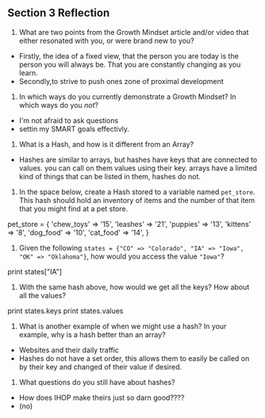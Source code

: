 ## Section 3 Reflection

1. What are two points from the Growth Mindset article and/or video that either resonated with you, or were brand new to you?
* Firstly, the idea of a fixed view, that the person you are today is the person you will always be. That you are constantly changing as you learn.
* Secondly,to strive to push ones zone of proximal development

1. In which ways do you currently demonstrate a Growth Mindset? In which ways do you _not_?
* I'm not afraid to ask questions
* settin my SMART goals effectivly.

1. What is a Hash, and how is it different from an Array?
* Hashes are similar to arrays, but hashes have keys that are connected to values. you can call on them values using their key. arrays have a limited kind of things that can be listed in them, hashes do not.

1. In the space below, create a Hash stored to a variable named `pet_store`.  This hash should hold an inventory of items and the number of that item that you might find at a pet store.

pet_store = {
  'chew_toys' => '15',
  'leashes' => '21',
  'puppies' => '13',
  'kittens' => '8',
  'dog_food' => '10',
  'cat_food' => '14',
}

1. Given the following `states = {"CO" => "Colorado", "IA" => "Iowa", "OK" => "Oklahoma"}`, how would you access the value `"Iowa"`?

print states["IA"]

1. With the same hash above, how would we get all the keys?  How about all the values?

print states.keys
print states.values

1. What is another example of when we might use a hash?  In your example, why is a hash better than an array?

* Websites and their daily traffic
* Hashes do not have a set order, this allows them to easily be called on by their key and changed of their value if desired.

1. What questions do you still have about hashes?
* How does IHOP make theirs just so darn good????
* (no)
